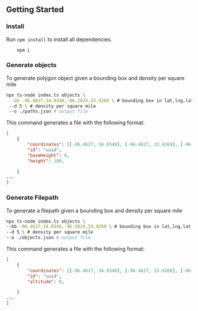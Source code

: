  ## Getting Started

### Install

Run `npm install` to install all dependencies.
```bash
    npm i
```

### Generate objects
To generate polygon object given a bounding box and density per square mile
 ```bash
 npx ts-node index.ts objects \
  --bb -96.4627,34.0348,-96.2824,33.9269 \ # bounding box in lat,lng,lat,lng format
  --d 5 \ # density per square mile  
  --o ./paths.json # output file
 ``` 
This command generates a file with the following format:
```json
[
    {
        "coordinates": [[-96.4627, 34.0348], [-96.4627, 33.9269], [-96.2824, 33.9269], [-96.2824, 34.0348], [-96.4627, 34.0348]],
        "id": "uuid",
        "baseHeight": 0,
        "height": 100,

    }
...
]
```

 ### Generate Filepath
 To generate a filepath given a bounding box and density per square mile

```bash
npx ts-node index.ts objects \
--bb -96.4627,34.0348,-96.2824,33.9269 \ # bounding box in lat,lng,lat,lng format
--d 5 \ # density per square mile
--o ./objects.json # output file
```

This command generates a file with the following format:

```json
[
    {
        "coordinates": [[-96.4627, 34.0348], [-96.4627, 33.9269], [-96.2824, 33.9269], [-96.2824, 34.0348], [-96.4627, 34.0348]],
        "id": "uuid",
        "altitude": 0,

    }
...
]
```